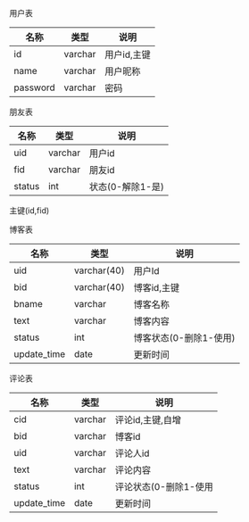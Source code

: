 用户表

|名称|类型|说明|
|----|---|----|
|id|varchar|用户id,主键|
|name|varchar|用户昵称|
|password|varchar|密码|


朋友表

|名称|类型|说明|
|----|---|----|
|uid|varchar|用户id|
|fid|varchar|朋友id|
|status|int|状态(0-解除1-是)|
主键(id,fid)

博客表

|名称|类型|说明|
|----|---|----|
|uid|varchar(40)|用户Id|
|bid|varchar(40)|博客id,主键|
|bname|varchar|博客名称|
|text|varchar|博客内容|
|status|int|博客状态(0-删除1-使用)|
|update_time|date|更新时间|

评论表

|名称|类型|说明|
|----|---|----|
|cid|varchar|评论id,主键,自增|
|bid|varchar|博客id|
|uid|varchar|评论人id|
|text|varchar|评论内容|
|status|int|评论状态(0-删除1-使用|
|update_time|date|更新时间|
